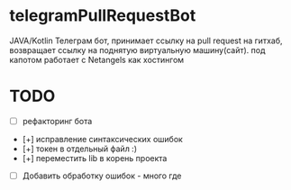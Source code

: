 # telegramPullRequestBot
JAVA/Kotlin
Телеграм бот, принимает ссылку на pull request на гитхаб, возвращает ссылку на поднятую виртуальную машину(сайт).  под капотом работает с Netangels как хостингом


# TODO
- [ ] рефакторинг бота
- [+] исправление синтаксических ошибок
- [+] токен в отдельный файл :)
- [+] переместить lib в корень проекта
- [ ] Добавить обработку ошибок - много где

